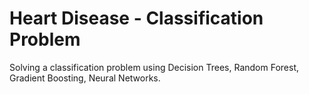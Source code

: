 # Heart Disease - Classification Problem

Solving a classification problem using Decision Trees, Random Forest, Gradient Boosting, Neural Networks.

